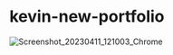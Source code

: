# kevin-new-portfolio


![Screenshot_20230411_121003_Chrome](https://user-images.githubusercontent.com/98487770/234106608-5e1420d3-380a-4ac0-b7c2-b5a457a28cba.jpg)
